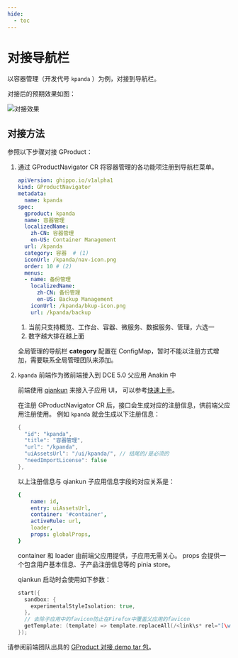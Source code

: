 ```yaml
---
hide:
  - toc
---
```


# 对接导航栏

以容器管理（开发代号 `kpanda` ）为例，对接到导航栏。

对接后的预期效果如图：

![对接效果](https://docs.daocloud.io/daocloud-docs-images/docs/ghippo/images/gproduct01.png)

## 对接方法

参照以下步骤对接 GProduct：

1. 通过 GProductNavigator CR 将容器管理的各功能项注册到导航栏菜单。

    ```yaml
    apiVersion: ghippo.io/v1alpha1
    kind: GProductNavigator
    metadata:
      name: kpanda
    spec:
      gproduct: kpanda
      name: 容器管理
      localizedName:
        zh-CN: 容器管理
        en-US: Container Management
      url: /kpanda
      category: 容器  # (1)
      iconUrl: /kpanda/nav-icon.png
      order: 10 # (2)
      menus:
      - name: 备份管理
        localizedName:
          zh-CN: 备份管理
          en-US: Backup Management
        iconUrl: /kpanda/bkup-icon.png
        url: /kpanda/backup
    ```

    1. 当前只支持概览、工作台、容器、微服务、数据服务、管理，六选一
    2. 数字越大排在越上面

    全局管理的导航栏 __category__ 配置在 ConfigMap，暂时不能以注册方式增加，需要联系全局管理团队来添加。

2. `kpanda` 前端作为微前端接入到 DCE 5.0 父应用 Anakin 中

    前端使用 [qiankun](https://qiankun.umijs.org/zh) 来接入子应用 UI，
    可以参考[快速上手](https://qiankun.umijs.org/zh/guide/getting-started)。

    在注册 GProductNavigator CR 后，接口会生成对应的注册信息，供前端父应用注册使用。
    例如 `kpanda` 就会生成以下注册信息：

    ```go
    {
      "id": "kpanda",
      "title": "容器管理",
      "url": "/kpanda",
      "uiAssetsUrl": "/ui/kpanda/", // 结尾的/是必须的
      "needImportLicense": false
    },
    ```

    以上注册信息与 qiankun 子应用信息字段的对应关系是：

    ```yaml
    {
        name: id,
        entry: uiAssetsUrl,
        container: '#container',
        activeRule: url, 
        loader,
        props: globalProps,
    }
    ```

    container 和 loader 由前端父应用提供，子应用无需关心。
    props 会提供一个包含用户基本信息、子产品注册信息等的 pinia store。

    qiankun 启动时会使用如下参数：

    ```go
    start({
      sandbox: {
        experimentalStyleIsolation: true,
      },
      // 去除子应用中的favicon防止在Firefox中覆盖父应用的favicon
      getTemplate: (template) => template.replaceAll(/<link\s* rel="[\w\s]*icon[\w\s]*"\s*( href=".*?")?\s*\/?>/g, ''),
    });
    ```

请参阅前端团队出具的 [GProduct 对接 demo tar 包](./gproduct-demo-main.tar.gz)。
